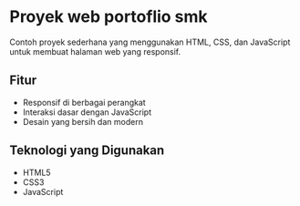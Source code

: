# Proyek web portoflio smk

Contoh proyek sederhana yang menggunakan HTML, CSS, dan JavaScript untuk membuat halaman web yang responsif.

## Fitur

- Responsif di berbagai perangkat
- Interaksi dasar dengan JavaScript
- Desain yang bersih dan modern

## Teknologi yang Digunakan

- HTML5
- CSS3
- JavaScript


